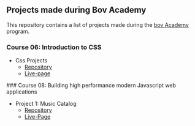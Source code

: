 ## Projects made during Bov Academy



This repository contains a list of projects made during the [bov Academy](https://bovacademy.com) program.



### Course 06: Introduction to CSS



* Css Projects
    * [Repository](/CSS-projects/)
    * [Live-page](http://gabrieleromeo.github.io/Bov-Projects/CSS-projects/index.html)



### Course 08: Building high performance modern Javascript web applications



* Project 1: Music Catalog
  * [Repository](Course-08-Building-high-performance-modern-javascript-web-applications/chapter-08-Frontend-Datastore/music-catalog)
  * [Live-Page](http://gabrieleromeo.github.io/Bov-Projects/Course-08-Building-high-performance-modern-javascript-web-applications/chapter-08-Frontend-Datastore/music-catalog)